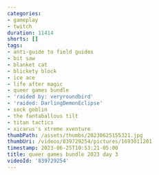 ```yaml
---
categories:
- gameplay
- twitch
duration: 11414
shorts: []
tags:
- anti-guide to field guides
- bit saw
- blanket cat
- blickety block
- ice ace
- life after magic
- queer games bundle
- 'raided by: veryroundbird'
- 'raided: DarlingDemonEclipse'
- sock goblin
- the fantaballous tilt
- titan tactics
- xicarus's xtreme xventure
thumbPath: /assets/thumbs/20230625155321.jpg
thumbUri: /videos/839729254/pictures/1693011201
timestamp: 2023-06-25T10:53:21-05:00
title: queer games bundle 2023 day 3
videoId: '839729254'
---
```

